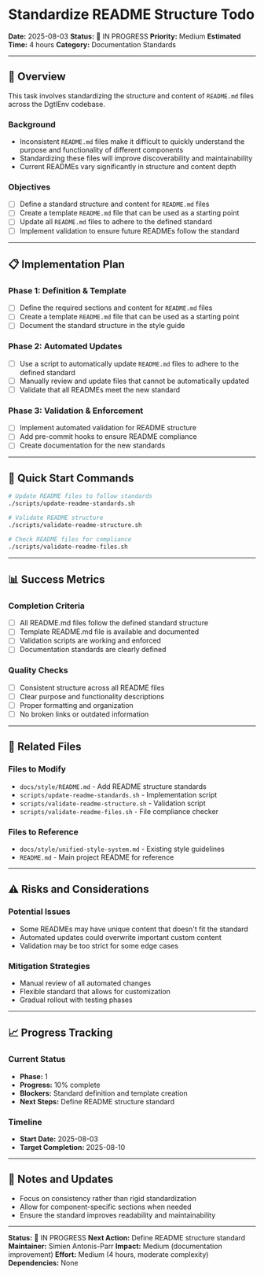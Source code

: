 # Standardize README Structure Todo

**Date:** 2025-08-03
**Status:** 🔄 IN PROGRESS
**Priority:** Medium
**Estimated Time:** 4 hours
**Category:** Documentation Standards

---

## 🎯 **Overview**

This task involves standardizing the structure and content of `README.md` files across the DgtlEnv codebase.

### **Background**
- Inconsistent `README.md` files make it difficult to quickly understand the purpose and functionality of different components
- Standardizing these files will improve discoverability and maintainability
- Current READMEs vary significantly in structure and content depth

### **Objectives**
- [ ] Define a standard structure and content for `README.md` files
- [ ] Create a template `README.md` file that can be used as a starting point
- [ ] Update all `README.md` files to adhere to the defined standard
- [ ] Implement validation to ensure future READMEs follow the standard

---

## 📋 **Implementation Plan**

### **Phase 1: Definition & Template**
- [ ] Define the required sections and content for `README.md` files
- [ ] Create a template `README.md` file that can be used as a starting point
- [ ] Document the standard structure in the style guide

### **Phase 2: Automated Updates**
- [ ] Use a script to automatically update `README.md` files to adhere to the defined standard
- [ ] Manually review and update files that cannot be automatically updated
- [ ] Validate that all READMEs meet the new standard

### **Phase 3: Validation & Enforcement**
- [ ] Implement automated validation for README structure
- [ ] Add pre-commit hooks to ensure README compliance
- [ ] Create documentation for the new standards

---

## 🚀 **Quick Start Commands**

```bash
# Update README files to follow standards
./scripts/update-readme-standards.sh

# Validate README structure
./scripts/validate-readme-structure.sh

# Check README files for compliance
./scripts/validate-readme-files.sh
```

---

## 📊 **Success Metrics**

### **Completion Criteria**
- [ ] All README.md files follow the defined standard structure
- [ ] Template README.md file is available and documented
- [ ] Validation scripts are working and enforced
- [ ] Documentation standards are clearly defined

### **Quality Checks**
- [ ] Consistent structure across all README files
- [ ] Clear purpose and functionality descriptions
- [ ] Proper formatting and organization
- [ ] No broken links or outdated information

---

## 🔗 **Related Files**

### **Files to Modify**
- `docs/style/README.md` - Add README structure standards
- `scripts/update-readme-standards.sh` - Implementation script
- `scripts/validate-readme-structure.sh` - Validation script
- `scripts/validate-readme-files.sh` - File compliance checker

### **Files to Reference**
- `docs/style/unified-style-system.md` - Existing style guidelines
- `README.md` - Main project README for reference

---

## ⚠️ **Risks and Considerations**

### **Potential Issues**
- Some READMEs may have unique content that doesn't fit the standard
- Automated updates could overwrite important custom content
- Validation may be too strict for some edge cases

### **Mitigation Strategies**
- Manual review of all automated changes
- Flexible standard that allows for customization
- Gradual rollout with testing phases

---

## 📈 **Progress Tracking**

### **Current Status**
- **Phase:** 1
- **Progress:** 10% complete
- **Blockers:** Standard definition and template creation
- **Next Steps:** Define README structure standard

### **Timeline**
- **Start Date:** 2025-08-03
- **Target Completion:** 2025-08-10

---

## 📝 **Notes and Updates**

- Focus on consistency rather than rigid standardization
- Allow for component-specific sections when needed
- Ensure the standard improves readability and maintainability

---

**Status:** 🔄 IN PROGRESS
**Next Action:** Define README structure standard
**Maintainer:** Simien Antonis-Parr
**Impact:** Medium (documentation improvement)
**Effort:** Medium (4 hours, moderate complexity)
**Dependencies:** None
